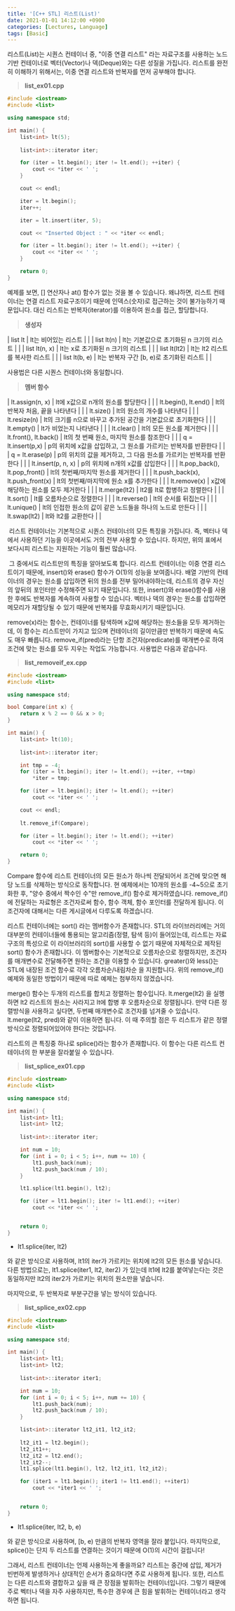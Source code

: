 ```yaml
---
title: '[C++ STL] 리스트(List)'
date: 2021-01-01 14:12:00 +0900
categories: [Lectures, Language]
tags: [Basic]
---
```


리스트(List)는 시퀀스 컨테이너 중, "이중 연결 리스트" 라는 자료구조를 사용하는 노드 기반 컨테이너로 벡터(Vector)나 덱(Deque)와는 다른 성질을 가집니다. 리스트를 완전히 이해하기 위해서는, 이중 연결 리스트와 반복자를 먼저 공부해야 합니다.

> **list\_ex01.cpp**

```cpp
#include <iostream>
#include <list>

using namespace std;

int main() {
	list<int> lt(5);
	
	list<int>::iterator iter;

	for (iter = lt.begin(); iter != lt.end(); ++iter) {
		cout << *iter << ' ';
	}

	cout << endl;

	iter = lt.begin();
	iter++;

	iter = lt.insert(iter, 5);

	cout << "Inserted Object : " << *iter << endl;

	for (iter = lt.begin(); iter != lt.end(); ++iter) {
		cout << *iter << ' ';
	}

	return 0;
}
```

예제를 보면, \[\] 연산자나 at() 함수가 없는 것을 볼 수 있습니다. 왜냐하면, 리스트 컨테이너는 연결 리스트 자료구조이기 때문에 인덱스(숫자)로 접근하는 것이 불가능하기 때문입니다. 대신 리스트는 반복자(iterator)를 이용하여 원소를 접근, 할당합니다.

> **생성자**

| list lt | lt는 비어있는 리스트 |  |
| list lt(n) | lt는 기본값으로 초기화된 n 크기의 리스트 |  |
| list lt(n, x) | lt는 x로 초기화된 n 크기의 리스트 |  |
| list lt(lt2) | lt는 lt2 리스트를 복사한 리스트 |  |
| list lt(b, e) | lt는 반복자 구간 \[b, e)로 초기화된 리스트 |  |

사용법은 다른 시퀀스 컨테이너와 동일합니다.

> **멤버 함수**

| lt.assign(n, x) | lt에 x값으로 n개의 원소를 할당한다 |  |
| lt.begin(), lt.end() | lt의 반복자 처음, 끝을 나타낸다 |  |
| lt.size() | lt의 원소의 개수를 나타낸다 |  |
| lt.resize(n) | lt의 크기를 n으로 바꾸고 추가된 공간을 기본값으로 초기화한다 |  |
| lt.empty() | lt가 비었는지 나타낸다 |  |
| lt.clear() | lt의 모든 원소를 제거한다 |  |
| lt.front(), lt.back() | lt의 첫 번째 원소, 마지막 원소를 참조한다 |  |
| q = lt.insert(p,x) | p의 위치에 x값을 삽입하고, 그 원소를 가르키는 반복자를 반환한다 |  |
| q = lt.erase(p) | p의 위치의 값을 제거하고, 그 다음 원소를 가르키는 반복자를 반환한다 |  |
| lt.insert(p, n, x) | p의 위치에 n개의 x값를 삽입한다 |  |
| lt.pop\_back(), lt.pop\_front() | lt의 첫번째/마지막 원소를 제거한다 |  |
| lt.push\_back(x), lt.push\_front(x) | lt의 첫번째/마지막에 원소 x를 추가한다 |  |
| lt.remove(x) | x값에 해당하는 원소를 모두 제거한다 |  |
| lt.merge(lt2) | lt2를 lt로 합병하고 정렬한다 |  |
| lt.sort() | lt를 오름차순으로 정렬한다 |  |
| lt.reverse() | lt의 순서를 뒤집는다 |  |
| lt.unique() | lt의 인접한 원소의 값이 같은 노드들을 하나의 노드로 만든다 |  |
| lt.swap(lt2) | lt와 lt2를 교환한다 |  |

 리스트 컨테이너는 기본적으로 시퀀스 컨테이너의 모든 특징을 가집니다. 즉, 벡터나 덱에서 사용하던 기능을 이곳에서도 거의 전부 사용할 수 있습니다. 하지만, 위의 표에서 보다시피 리스트는 지원하는 기능이 훨씬 많습니다.

 그 중에서도 리스트만의 특징을 알아보도록 합니다. 리스트 컨테이너는 이중 연결 리스트이기 때문에, insert()와 erase() 함수가 O(1)의 성능을 보여줍니다. 배열 기반의 컨테이너의 경우는 원소를 삽입하면 뒤의 원소를 전부 밀어내야하는데, 리스트의 경우 자신의 앞뒤의 포인터만 수정해주면 되기 때문입니다. 또한, insert()와 erase()함수를 사용한 후에도 반복자를 계속하여 사용할 수 있습니다. 벡터나 덱의 경우는 원소를 삽입하면 메모리가 재할당될 수 있기 때문에 반복자를 무효화시키기 때문입니다.

remove(x)라는 함수는, 컨테이너를 탐색하며 x값에 해당하는 원소들을 모두 제거하는데, 이 함수는 리스트만이 가지고 있으며 컨테이너의 길이만큼만 반복하기 때문에 속도도 매우 빠릅니다. remove\_if(pred)라는 단항 조건자(predicate)를 매개변수로 하여 조건에 맞는 원소를 모두 지우는 작업도 가능합니다. 사용법은 다음과 같습니다.

> **list\_removeif\_ex.cpp**

```cpp
#include <iostream>
#include <list>

using namespace std;

bool Compare(int x) {
	return x % 2 == 0 && x > 0;
}

int main() {
	list<int> lt(10);
	
	list<int>::iterator iter;

	int tmp = -4;
	for (iter = lt.begin(); iter != lt.end(); ++iter, ++tmp)
		*iter = tmp;

	for (iter = lt.begin(); iter != lt.end(); ++iter)
		cout << *iter << ' ';

	cout << endl;
	
	lt.remove_if(Compare);

	for (iter = lt.begin(); iter != lt.end(); ++iter)
		cout << *iter << ' ';

	return 0;
}
```

Compare 함수에 리스트 컨테이너의 모든 원소가 하나씩 전달되어서 조건에 맞으면 해당 노드를 삭제하는 방식으로 동작합니다. 현 예제에서는 10개의 원소를 -4~5으로 초기화한 후, "양수 중에서 짝수인 수"만 remove\_if() 함수로 제거하였습니다. remove\_if()에 전달하는 자료형은 조건자로써 함수, 함수 객체, 함수 포인터를 전달하게 됩니다. 이 조건자에 대해서는 다른 게시글에서 다루도록 하겠습니다.

리스트 컨테이너에는 sort() 라는 멤버함수가 존재합니다. STL의 <algorithm> 라이브러리에는 거의 대부분의 컨테이너들에 통용되는 알고리즘(정렬, 탐색 등)이 들어있는데, 리스트는 자료구조의 특성으로 이 라이브러리의 sort()를 사용할 수 없기 때문에 자체적으로 제작된 sort() 함수가 존재합니다. 이 멤버함수는 기본적으로 오름차순으로 정렬하지만, 조건자를 매개변수로 전달해주면 원하는 조건을 이용할 수 있습니다. greater<int>()와 less<int>()는 STL에 내장된 조건 함수로 각각 오름차순/내림차순 을 지원합니다. 위의 remove\_if() 예제와 동일한 방법이기 때문에 따로 예제는 첨부하지 않겠습니다.

merge() 함수는 두개의 리스트를 합치고 정렬하는 함수입니다. lt.merge(lt2) 을 실행하면 lt2 리스트의 원소는 사라지고 lt에 합병 후 오름차순으로 정렬됩니다. 만약 다른 정렬방식을 사용하고 싶다면, 두번째 매개변수로 조건자를 넘겨줄 수 있습니다. lt.merge(lt2, pred)와 같이 이용하면 됩니다. 이 때 주의할 점은 두 리스트가 같은 정렬방식으로 정렬되어있어야 한다는 것입니다.

리스트의 큰 특징중 하나로 splice()라는 함수가 존재합니다. 이 함수는 다른 리스트 컨테이너의 한 부분을 잘라붙일 수 있습니다.

> **list\_splice\_ex01.cpp**

```cpp
#include <iostream>
#include <list>

using namespace std;

int main() {
	list<int> lt1;
	list<int> lt2;
	
	list<int>::iterator iter;

	int num = 10;
	for (int i = 0; i < 5; i++, num += 10) {
		lt1.push_back(num);
		lt2.push_back(num / 10);
	}

	lt1.splice(lt1.begin(), lt2);

	for (iter = lt1.begin(); iter != lt1.end(); ++iter)
		cout << *iter << ' ';


	return 0;
}
```

- lt1.splice(iter, lt2)

와 같은 방식으로 사용하며, lt1의 iter가 가르키는 위치에 lt2의 모든 원소를 넣습니다. 다른 방법으로는, lt1.splice(iter1, lt2, iter2) 가 있는데 lt1에 lt2를 붙여넣는다는 것은 동일하지만 lt2의 iter2가 가르키는 위치의 원소만을 넣습니다.

마지막으로, 두 반복자로 부분구간을 넣는 방식이 있습니다.

> **list\_splice\_ex02.cpp**

```cpp
#include <iostream>
#include <list>

using namespace std;

int main() {
	list<int> lt1;
	list<int> lt2;
	
	list<int>::iterator iter1;

	int num = 10;
	for (int i = 0; i < 5; i++, num += 10) {
		lt1.push_back(num);
		lt2.push_back(num / 10);
	}

	list<int>::iterator lt2_it1, lt2_it2;
	
	lt2_it1 = lt2.begin();
	lt2_it1++;
	lt2_it2 = lt2.end();
	lt2_it2--;
	lt1.splice(lt1.begin(), lt2, lt2_it1, lt2_it2);

	for (iter1 = lt1.begin(); iter1 != lt1.end(); ++iter1)
		cout << *iter1 << ' ';


	return 0;
}
```

- lt1.splice(iter, lt2, b, e)

와 같은 방식으로 사용하며, \[b, e) 만큼의 반복자 영역을 잘라 붙입니다. 마지막으로, splice()는 단지 두 리스트를 연결하는 것이기 때문에 O(1)의 시간이 걸립니다! 

그래서, 리스트 컨테이너는 언제 사용하는게 좋을까요? 리스트는 중간에 삽입, 제거가 빈번하게 발생하거나 상대적인 순서가 중요하다면 주로 사용하게 됩니다. 또한, 리스트는 다른 리스트와 결합하고 싶을 때 큰 장점을 발휘하는 컨테이너입니다. 그렇기 때문에 주로 벡터나 덱을 자주 사용하지만, 특수한 경우에 큰 힘을 발휘하는 컨테이너라고 생각하면 됩니다.